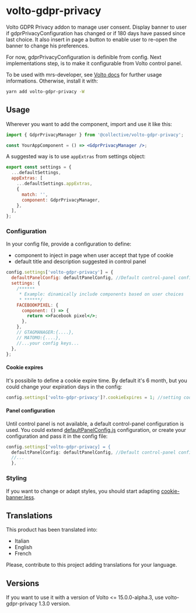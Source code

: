 # volto-gdpr-privacy

Volto GDPR Privacy addon to manage user consent.
Display banner to user if gdprPrivacyConfiguration has changed or if 180 days have passed since last choice.
It also insert in page a button to enable user to re-open the banner to change his preferences.

For now, gdprPrivacyConfiguration is definible from config.
Next implementations step, is to make it configurable from Volto control panel.

To be used with mrs-developer, see [Volto docs](https://docs.voltocms.com/customizing/add-ons/) for further usage informations.
Otherwise, install it with:

```bash
yarn add volto-gdpr-privacy -W
```

## Usage

Wherever you want to add the component, import and use it like this:

```jsx
import { GdprPrivacyManager } from '@collective/volto-gdpr-privacy';

const YourAppComponent = () => <GdprPrivacyManager />;
```

A suggested way is to use `appExtras` from settings object:

```jsx
export const settings = {
  ...defaultSettings,
  appExtras: [
    ...defaultSettings.appExtras,
    {
      match: '',
      component: GdprPrivacyManager,
    },
  ],
};
```

### Configuration

In your config file, provide a configuration to define:

- component to inject in page when user accept that type of cookie
- default title and description suggested in control panel

```jsx
config.settings['volto-gdpr-privacy'] = {
  defaultPanelConfig: defaultPanelConfig, //Default control-panel configuration.
  settings: {
    /******
     * Example: dinamically include components based on user choices
     * ******/
    FACEBOOKPIXEL: {
      component: () => {
        return <>Facebook pixel</>;
      },
    },
    // GTAGMANAGER:{....},
    // MATOMO:{....},
    //...your config keys...
  },
};
```

#### Cookie expires

It's possibile to define a cookie expire time. By default it's 6 month, but you could change your expiration days in the config:

```jsx
config.settings['volto-gdpr-privacy']?.cookieExpires = 1; //setting cookie expiration after 1 day
```

#### Panel configuration

Until control panel is not available, a default control-panel configuration is used.
You could extend [defaultPanelConfig.js](src/config/defaultPanelConfig.js) configuration, or create your configuration and pass it in the config file:

```jsx
config.settings['volto-gdpr-privacy] = {
  defaultPanelConfig: defaultPanelConfig, //Default control-panel configuration.
  //...
  },
```

### Styling

If you want to change or adapt styles, you should start adapting [cookie-banner.less](src/components/CookieBanner/cookie-banner.less).

## Translations

This product has been translated into:

- Italian
- English
- French

Please, contribute to this project adding translations for your language.

## Versions

If you want to use it with a version of Volto <= 15.0.0-alpha.3, use volto-gdpr-privacy 1.3.0 version.
